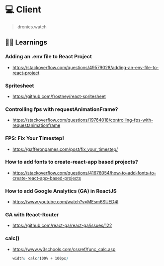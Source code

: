 # 💻 Client
> dronies.watch

## 👨‍🎓 Learnings

### Adding an .env file to React Project
- https://stackoverflow.com/questions/49579028/adding-an-env-file-to-react-project

### Spritesheet
- https://github.com/frostney/react-spritesheet

### Controlling fps with requestAnimationFrame?
- https://stackoverflow.com/questions/19764018/controlling-fps-with-requestanimationframe

### FPS: Fix Your Timestep!
- https://gafferongames.com/post/fix_your_timestep/

### How to add fonts to create-react-app based projects?
- https://stackoverflow.com/questions/41676054/how-to-add-fonts-to-create-react-app-based-projects

### How to add Google Analytics (GA) in ReactJS
- https://www.youtube.com/watch?v=MEsm6SUED4I

### GA with React-Router
- https://github.com/react-ga/react-ga/issues/122

### calc()
- https://www.w3schools.com/cssref/func_calc.asp
    ```css
    width: calc(100% + 100px)
    ```
